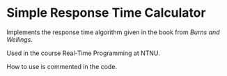 # Simple Response Time Calculator
Implements the response time algorithm given in the book from *Burns and Wellings*.

Used in the course Real-Time Programming at NTNU.  

How to use is commented in the code. 